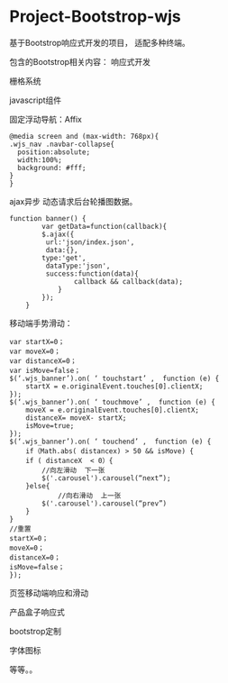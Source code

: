 # Project-Bootstrop-wjs
基于Bootstrop响应式开发的项目， 适配多种终端。

包含的Bootstrop相关内容：
响应式开发

栅格系统

javascript组件

固定浮动导航：Affix

	@media screen and (max-width: 768px){
  	.wjs_nav .navbar-collapse{
  	  position:absolute;  
  	  width:100%;
  	  background: #fff;
  	}
	}

ajax异步 动态请求后台轮播图数据。

	function banner() {
    		var getData=function(callback){
       		$.ajax({
          	 url:'json/index.json',
          	 data:{},
           	type:'get',
          	 dataType:'json',
          	 success:function(data){
                	callback && callback(data);
            	}
        	});
    	}
移动端手势滑动：

	var startX=0；
	var moveX=0；
	var distanceX=0；
	var isMove=false；
	$(‘.wjs_banner’).on( ‘ touchstart’ ,  function (e) { 
		startX = e.originalEvent.touches[0].clientX;
	});
	$(‘.wjs_banner’).on( ‘ touchmove’ ,  function (e) {
		moveX = e.originalEvent.touches[0].clientX;
		distanceX= moveX- startX;  
		isMove=true;
	});
	$(‘.wjs_banner’).on( ‘ touchend’ ,  function (e) { 
		if（Math.abs( distancex) > 50 && isMove) {
		if ( distanceX  < 0）{
			//向左滑动  下一张
			$('.carousel').carousel(“next”);
		}else{
       	 		//向右滑动  上一张
			$('.carousel').carousel(“prev”)
		}
	}
	//重置
	startX=0；
	moveX=0；
	distanceX=0；
	isMove=false；
	});

页签移动端响应和滑动

产品盒子响应式

bootstrop定制

字体图标

等等。。


